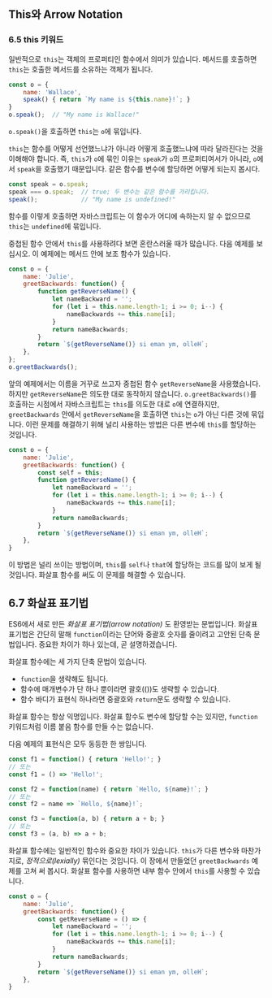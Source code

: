 ## This와 Arrow Notation

### 6.5 this 키워드

일반적으로 `this`는 객체의 프로퍼티인 함수에서 의미가 있습니다. 메서드를 호출하면 `this`는 호출한 메서드를 소유하는 객체가 됩니다.

```javascript
const o = {
    name: 'Wallace',
    speak() { return `My name is ${this.name}!`; }
}
o.speak();	// "My name is Wallace!"
```

`o.speak()`을 호출하면 `this`는 `o`에 묶입니다.

`this`는 함수를 어떻게 선언했느냐가 아니라 어떻게 호출했느냐에 따라 달라진다는 것을 이해해야 합니다. 즉, `this`가 `o`에 묶인 이유는 `speak`가 `o`의 프로퍼티여서가 아니라, `o`에서 `speak`을 호출했기 때문입니다. 같은 함수를 변수에 할당하면 어떻게 되는지 봅시다.

```javascript
const speak = o.speak;
speak === o.speak;  // true; 두 변수는 같은 함수를 가리킵니다.
speak();            // "My name is undefined!"
```

함수를 이렇게 호출하면 자바스크립트는 이 함수가 어디에 속하는지 알 수 없으므로 `this`는 `undefined`에 묶입니다.

중첩된 함수 안에서 `this`를 사용하려다 보면 혼란스러울 때가 많습니다. 다음 예제를 보십시오. 이 예제에는 메서드 안에 보조 함수가 있습니다.

```javascript
const o = {
    name: 'Julie',
    greetBackwards: function() {
        function getReverseName() {
            let nameBackward = '';
            for (let i = this.name.length-1; i >= 0; i--) {
                nameBackwards += this.name[i];
            }
            return nameBackwards;
        }
        return `${getReverseName()} si eman ym, olleH`;
    },
};
o.greetBackwards();
```
앞의 예제에서는 이름을 거꾸로 쓰고자 중첩된 함수 `getReverseName`을 사용했습니다. 하지만 `getReverseName`은 의도한 대로 동작하지 않습니다. `o.greetBackwards()`를 호출하는 시점에서 자바스크립트는 `this`를 의도한 대로 `o`에 연결하지만, `greetBackwards` 안에서 `getReverseName`을 호출하면 `this`는 `o`가 아닌 다른 것에 묶입니다. 이런 문제를 해결하기 위해 널리 사용하는 방법은 다른 변수에 `this`를 할당하는 것입니다.

```javascript
const o = {
    name: 'Julie',
    greetBackwards: function() {
        const self = this;
        function getReverseName() {
            let nameBackward = '';
            for (let i = this.name.length-1; i >= 0; i--) {
                nameBackwards += this.name[i];
            }
            return nameBackwards;
        }
        return `${getReverseName()} si eman ym, olleH`;
    },
}
```
이 방법은 널리 쓰이는 방법이며, `this`를 `self`나 `that`에 할당하는 코드를 많이 보게 될 것입니다. 화살표 함수를 써도 이 문제를 해결할 수 있습니다. 

## 6.7 화살표 표기법
ES6에서 새로 만든 _화살표 표기법(arrow notation)_ 도 환영받는 문법입니다. 화살표 표기법은 간단히 말해 `function`이라는 단어와 중괄호 숫자를 줄이려고 고안된 단축 문법입니다. 중요한 차이가 하나 있는데, 곧 설명하겠습니다.

화살표 함수에는 세 가지 단축 문법이 있습니다.
- `function`을 생략해도 됩니다.
- 함수에 매개변수가 단 하나 뿐이라면 괄호(())도 생략할 수 있습니다.
- 함수 바디가 표현식 하나라면 중괄호와 `return`문도 생략할 수 있습니다.

화살표 함수는 항상 익명입니다. 화살표 함수도 변수에 할당할 수는 있지만, `function` 키워드처럼 이름 붙음 함수를 만들 수는 없습니다.

다음 예제의 표현식은 모두 동등한 한 쌍입니다.

```javascript
const f1 = function() { return 'Hello!'; }
// 또는
const f1 = () => 'Hello!';

const f2 = function(name) { return `Hello, ${name}!`; }
// 또는
const f2 = name => `Hello, ${name}!`;

const f3 = function(a, b) { return a + b; }
// 또는
const f3 = (a, b) => a + b;
```

화살표 함수에는 일반적인 함수와 중요한 차이가 있습니다. `this`가 다른 변수와 마찬가지로, _정적으로(lexially)_ 묶인다는 것입니다. 이 장에서 만들었던 `greetBackwards` 예제를 고쳐 써 봅시다. 화살표 함수를 사용하면 내부 함수 안에서 `this`를 사용할 수 있습니다.

```javascript
const o = {
    name: 'Julie',
    greetBackwards: function() {
        const getReverseName = () => {
            let nameBackward = '';
            for (let i = this.name.length-1; i >= 0; i--) {
                nameBackwards += this.name[i];
            }
            return nameBackwards;
        }
        return `${getReverseName()} si eman ym, olleH`;
    },
}
```
